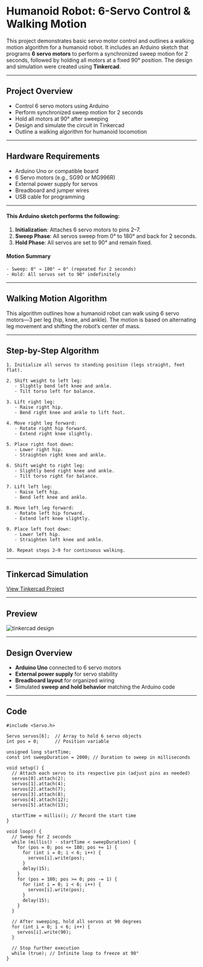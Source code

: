 # Humanoid Robot: 6-Servo Control & Walking Motion

This project demonstrates basic servo motor control and outlines a walking motion algorithm for a humanoid robot. It includes an Arduino sketch that programs **6 servo motors** to perform a synchronized sweep motion for 2 seconds, followed by holding all motors at a fixed 90° position. The design and simulation were created using **Tinkercad**.

---

## Project Overview

- Control 6 servo motors using Arduino
- Perform synchronized sweep motion for 2 seconds
- Hold all motors at 90° after sweeping
- Design and simulate the circuit in Tinkercad
- Outline a walking algorithm for humanoid locomotion

---

## Hardware Requirements

- Arduino Uno or compatible board  
- 6 Servo motors (e.g., SG90 or MG996R)  
- External power supply for servos  
- Breadboard and jumper wires  
- USB cable for programming  

---

#### This Arduino sketch performs the following:

1. **Initialization**: Attaches 6 servo motors to pins 2–7.
2. **Sweep Phase**: All servos sweep from 0° to 180° and back for 2 seconds.
3. **Hold Phase**: All servos are set to 90° and remain fixed.

#### Motion Summary

```text
- Sweep: 0° → 180° → 0° (repeated for 2 seconds)
- Hold: All servos set to 90° indefinitely
```

---

## Walking Motion Algorithm

This algorithm outlines how a humanoid robot can walk using 6 servo motors—3 per leg (hip, knee, and ankle). The motion is based on alternating leg movement and shifting the robot’s center of mass.

---

## Step-by-Step Algorithm

```text
1. Initialize all servos to standing position (legs straight, feet flat).

2. Shift weight to left leg:
   - Slightly bend left knee and ankle.
   - Tilt torso left for balance.

3. Lift right leg:
   - Raise right hip.
   - Bend right knee and ankle to lift foot.

4. Move right leg forward:
   - Rotate right hip forward.
   - Extend right knee slightly.

5. Place right foot down:
   - Lower right hip.
   - Straighten right knee and ankle.

6. Shift weight to right leg:
   - Slightly bend right knee and ankle.
   - Tilt torso right for balance.

7. Lift left leg:
   - Raise left hip.
   - Bend left knee and ankle.

8. Move left leg forward:
   - Rotate left hip forward.
   - Extend left knee slightly.

9. Place left foot down:
   - Lower left hip.
   - Straighten left knee and ankle.

10. Repeat steps 2–9 for continuous walking.
```

---

## Tinkercad Simulation

[View Tinkercad Project](https://www.tinkercad.com/things/dM8usR6bpeF-6-servo-motors?sharecode=bUMjEK4jpvu4HrTlsLACRMI9x5N1ijWmqF1_MvRmrgA)

---

## Preview

![tinkercad design]()

---

## Design Overview

- **Arduino Uno** connected to 6 servo motors 
- **External power supply** for servo stability  
- **Breadboard layout** for organized wiring  
- Simulated **sweep and hold behavior** matching the Arduino code

---

## Code

```code
#include <Servo.h>

Servo servos[6];  // Array to hold 6 servo objects
int pos = 0;      // Position variable

unsigned long startTime;
const int sweepDuration = 2000; // Duration to sweep in milliseconds

void setup() {
  // Attach each servo to its respective pin (adjust pins as needed)
  servos[0].attach(2);
  servos[1].attach(4);
  servos[2].attach(7);
  servos[3].attach(8);
  servos[4].attach(12);
  servos[5].attach(13);

  startTime = millis(); // Record the start time
}

void loop() {
  // Sweep for 2 seconds
  while (millis() - startTime < sweepDuration) {
    for (pos = 0; pos <= 180; pos += 1) {
      for (int i = 0; i < 6; i++) {
        servos[i].write(pos);
      }
      delay(15);
    }
    for (pos = 180; pos >= 0; pos -= 1) {
      for (int i = 0; i < 6; i++) {
        servos[i].write(pos);
      }
      delay(15);
    }
  }

  // After sweeping, hold all servos at 90 degrees
  for (int i = 0; i < 6; i++) {
    servos[i].write(90);
  }

  // Stop further execution
  while (true); // Infinite loop to freeze at 90°
}
```
